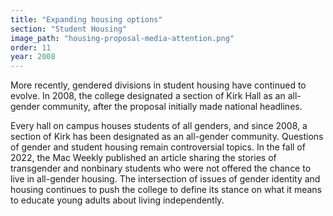 ```yaml
---
title: "Expanding housing options"
section: "Student Housing"
image_path: "housing-proposal-media-attention.png"
order: 11
year: 2008
---
```



More recently, gendered divisions in student housing have continued to evolve. In 2008, the college designated a section of Kirk Hall as an all-gender community, after the proposal initially made national headlines.

Every hall on campus houses students of all genders, and since 2008, a section of Kirk has been designated as an all-gender community. Questions of gender and student housing remain controversial topics. In the fall of 2022, the Mac Weekly published an article sharing the stories of transgender and nonbinary students who were not offered the chance to live in all-gender housing. The intersection of issues of gender identity and housing continues to push the college to define its stance on what it means to educate young adults about living independently. 
 